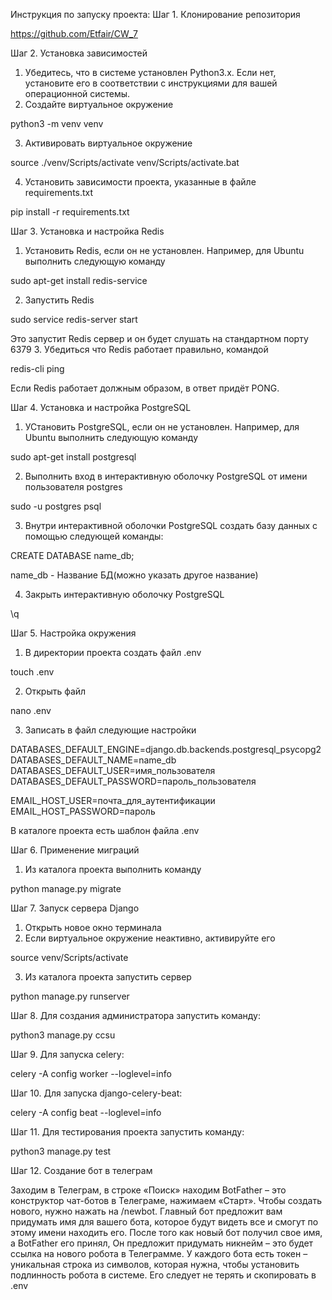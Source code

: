 Инструкция по запуску проекта:
Шаг 1. Клонирование репозитория

https://github.com/Etfair/CW_7 

Шаг 2. Установка зависимостей
1. Убедитесь, что в системе установлен Python3.x. Если нет, установите его в соответствии с инструкциями для вашей операционной системы.
2. Создайте виртуальное окружение

python3 -m venv venv

3. Активировать виртуальное окружение

source ./venv/Scripts/activate
venv/Scripts/activate.bat

4. Установить зависимости проекта, указанные в файле requirements.txt

pip install -r requirements.txt

Шаг 3. Установка и настройка Redis
1. Установить Redis, если он не установлен. Например, для Ubuntu выполнить следующую команду 

sudo apt-get install redis-service

2. Запустить Redis

sudo service redis-server start

Это запустит Redis сервер и он будет слушать на стандартном порту 6379
3. Убедиться что Redis работает правильно, командой

redis-cli ping

Если Redis работает должным образом, в ответ придёт PONG.

Шаг 4. Установка и настройка PostgreSQL
1. УСтановить PostgreSQL, если он не установлен. Например, для Ubuntu выполнить следующую команду

sudo apt-get install postgresql

2. Выполнить вход в интерактивную оболочку PostgreSQL от имени пользователя postgres

sudo -u postgres psql

3. Внутри интерактивной оболочки PostgreSQL создать базу данных с помощью следующей команды:

CREATE DATABASE name_db;

name_db - Название БД(можно указать другое название)

4. Закрыть интерактивную оболочку PostgreSQL

\q

Шаг 5. Настройка окружения
1. В директории проекта создать файл .env

touch .env

2. Открыть файл

nano .env

3. Записать в файл следующие настройки

DATABASES_DEFAULT_ENGINE=django.db.backends.postgresql_psycopg2
DATABASES_DEFAULT_NAME=name_db
DATABASES_DEFAULT_USER=имя_пользователя
DATABASES_DEFAULT_PASSWORD=пароль_пользователя

EMAIL_HOST_USER=почта_для_аутентификации
EMAIL_HOST_PASSWORD=пароль

В каталоге проекта есть шаблон файла .env

Шаг 6. Применение миграций
1. Из каталога проекта выполнить команду

python manage.py migrate

Шаг 7. Запуск сервера Django
1. Открыть новое окно терминала
2. Если виртуальное окружение неактивно, активируйте его

source venv/Scripts/activate

3. Из каталога проекта запустить сервер

python manage.py runserver

Шаг 8. Для создания администратора запустить команду:

python3 manage.py ccsu

Шаг 9. Для запуска celery:

celery -A config worker --loglevel=info

Шаг 10. Для запуска django-celery-beat:

celery -A config beat --loglevel=info

Шаг 11. Для тестирования проекта запустить команду:

python3 manage.py test

Шаг 12. Создание бот в телеграм

Заходим в Телеграм, в строке «Поиск» находим BotFather – это конструктор чат-ботов в Телеграме, нажимаем «Старт».
Чтобы создать нового, нужно нажать на /newbot.
Главный бот предложит вам придумать имя для вашего бота, которое будут видеть все и смогут по этому имени находить его.
После того как новый бот получил свое имя, а BotFather его принял,
Он предложит придумать никнейм – это будет ссылка на нового робота в Телеграмме.
У каждого бота есть токен – уникальная строка из символов, которая нужна, чтобы установить подлинность робота в системе.
Его следует не терять и скопировать в .env
